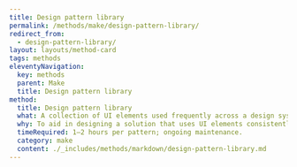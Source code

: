 ```yaml
---
title: Design pattern library
permalink: /methods/make/design-pattern-library/
redirect_from:
  - design-pattern-library/
layout: layouts/method-card
tags: methods
eleventyNavigation:
  key: methods
  parent: Make
  title: Design pattern library
method:
  title: Design pattern library
  what: A collection of UI elements used frequently across a design system, consisting of the base patterns and helpful information about how to use them.
  why: To aid in designing a solution that uses UI elements consistently. Maintaining a set of approved, reusable patterns makes it easier to produce new features or make updates to the current solution.
  timeRequired: 1–2 hours per pattern; ongoing maintenance.
  category: make
  content: ./_includes/methods/markdown/design-pattern-library.md
---
```



